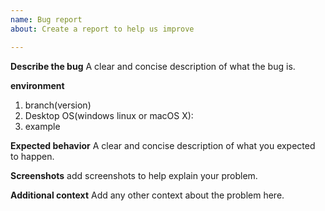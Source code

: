 ```yaml
---
name: Bug report
about: Create a report to help us improve

---
```


**Describe the bug**
A clear and concise description of what the bug is.

**environment**
1. branch(version)
2. Desktop OS(windows linux or macOS X):
3. example

**Expected behavior**
A clear and concise description of what you expected to happen.

**Screenshots**
add screenshots to help explain your problem.

**Additional context**
Add any other context about the problem here.
